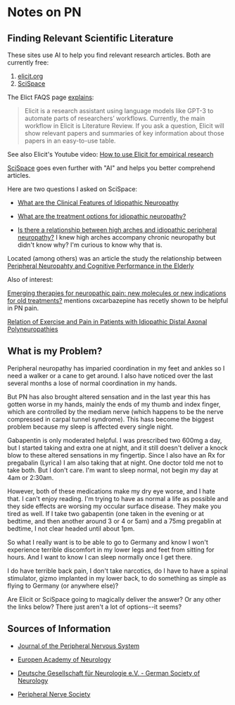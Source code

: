 # Notes on PN

## Finding Relevant Scientific Literature 

These sites use AI to help you find relevant research articles. Both are currently free:

1. [elicit.org](https://elicit.org) 
2. [SciSpace](https://typeset.io/)

The Elict FAQS page [explains](https://elicit.org/faq#what-is-elicit):

> Elicit is a research assistant using language models like GPT-3 to automate parts of researchers’ workflows. Currently, the main workflow
in Elicit is Literature Review. If you ask a question, Elicit will show relevant papers and summaries of key information about those papers
in an easy-to-use table.

See also Elicit's Youtube video: [How to use Elicit for empirical research](https://youtu.be/IYvnivEl8Hw)

[SciSpace](https://typeset.io/) goes even further with "AI" and helps you better comprehend articles.

Here are two questions I asked on SciSpace:

- [What are the Clinical Features of Idiopathic Neuropathy](https://typeset.io/search?q=What%20are%20the%20clinical%20features%20of%20idiopathic%20peripheral%20neuropathy?)

- [What are the treatment options for idiopathic neuropathy?](https://typeset.io/search?q=What%20are%20the%20treatment%20options%20for%20idiopathic%20peripheral%20neuropathy?)

- [Is there a relationship between high arches and idiopathic peripheral neuropathy?](https://typeset.io/search?q=Is%20there%20a%20relationship%20between%20high%20arches%20and%20idiopathic%20peripheral%20neuropathy?)
  I knew high arches accompany chronic neuropathy but didn't know why? I'm curious to know why that is. 

Located (among others) was an article the study the relationship between [Peripheral Neuropahty and Cognitive Performance in the Elderly](https://typeset.io/papers/relationship-between-peripheral-neuropathy-and-cognitive-22jmkhi5gp)

Also of interest:

[Emerging therapies for neuropathic pain: new molecules or new indications for old treatments?](https://typeset.io/papers/emerging-therapies-for-neuropathic-pain-new-molecules-or-new-35onfglesz)
mentions oxcarbazepine has recetly shown to be helpful in PN pain.

[Relation of Exercise and Pain in Patients with Idiopathic Distal Axonal Polyneuropathies](https://typeset.io/papers/relation-of-exercise-and-pain-in-patients-with-idiopathic-1wvbknmogh)

## What is my Problem?

Peripheral neuropathy has imparied coordination in my feet and ankles so I need a walker or a cane to get around. I also have noticed over the last
several months a lose of normal coordination in my hands.

But PN has also brought altered sensation and in the last year this has gotten worse in my hands, mainly the ends of my thumb and index finger, which are
controlled by the mediam nerve (which happens to be the nerve compressed in carpal tunnel syndrome). This hass become the biggest problem because my
sleep is affected every single night. 

Gabapentin is only moderated helpful. I was prescribed two 600mg a day, but I started taking and extra one at night, and it still doesn't deliver a knock
blow to these altered sensations in my fingertip. Since I also have an Rx for pregabalin (Lyrica) I am also taking that at night. One doctor told me
not to take both. But I don't care. I'm want to sleep normal, not begin my day at 4am or 2:30am.

However, both of these medications make my dry eye worse, and I hate that. I can't enjoy reading. I'm trying to have as normal a life as possible and 
they side effects are worsing my occular surface disease. They make you tired as well. If I take two gabapentin (one taken in the evening
or at bedtime, and then another around 3 or 4 or 5am) and a 75mg pregablin at bedtime, I not clear headed until about 1pm. 

So what I really want is to be able to go to Germany and know I won't experience terrible discomfort in my lower legs and feet from sitting for hours.
And I want to know I can sleep normally once I get there. 

I do have terrible back pain, I don't take narcotics, do I have to have a spinal stimulator, gizmo implanted in my lower back, to do something as simple
as flying to Germany (or anywhere else)? 

Are Elicit or SciSpace going to magically deliver the answer? Or any other the links below? There just aren't a lot of options--it seems?

## Sources of Information

- [Journal of the Peripheral Nervous System](https://typeset.io/journals/journal-of-the-peripheral-nervous-system-2dnirmy5)

- [Europen Academy of Neurology](https://www.ean.org/home/partners-and-collaborators/subspecialty-partner-societies/pns-peripheral-nerve-society)

- [Deutsche Gesellschaft für Neurologie e.V. - German Society of Neurology](https://dgn.org/)

- [Peripheral Nerve Society](https://pnsociety.com/)
